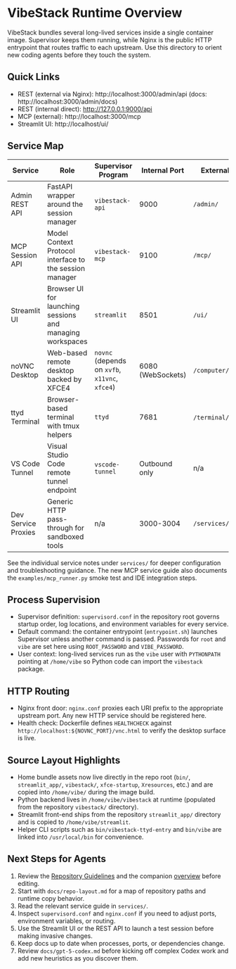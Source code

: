 # VibeStack Runtime Overview

VibeStack bundles several long-lived services inside a single container image. Supervisor keeps them running, while Nginx is the public HTTP entrypoint that routes traffic to each upstream. Use this directory to orient new coding agents before they touch the system.

## Quick Links
- REST (external via Nginx): http://localhost:3000/admin/api (docs: http://localhost:3000/admin/docs)
- REST (internal direct): http://127.0.0.1:9000/api
- MCP (external): http://localhost:3000/mcp
- Streamlit UI: http://localhost/ui/

## Service Map
| Service | Role | Supervisor Program | Internal Port | External Path |
| --- | --- | --- | --- | --- |
| Admin REST API | FastAPI wrapper around the session manager | `vibestack-api` | 9000 | `/admin/` |
| MCP Session API | Model Context Protocol interface to the session manager | `vibestack-mcp` | 9100 | `/mcp/` |
| Streamlit UI | Browser UI for launching sessions and managing workspaces | `streamlit` | 8501 | `/ui/` |
| noVNC Desktop | Web-based remote desktop backed by XFCE4 | `novnc` (depends on `xvfb`, `x11vnc`, `xfce4`) | 6080 (WebSockets) | `/computer/` |
| ttyd Terminal | Browser-based terminal with tmux helpers | `ttyd` | 7681 | `/terminal/`, `/` |
| VS Code Tunnel | Visual Studio Code remote tunnel endpoint | `vscode-tunnel` | Outbound only | n/a |
| Dev Service Proxies | Generic HTTP pass-through for sandboxed tools | n/a | 3000-3004 | `/services/<port>/` |

See the individual service notes under `services/` for deeper configuration and troubleshooting guidance. The new MCP service guide also documents the `examples/mcp_runner.py` smoke test and IDE integration steps.

## Process Supervision
- Supervisor definition: `supervisord.conf` in the repository root governs startup order, log locations, and environment variables for every service.
- Default command: the container entrypoint (`entrypoint.sh`) launches Supervisor unless another command is passed. Passwords for `root` and `vibe` are set here using `ROOT_PASSWORD` and `VIBE_PASSWORD`.
- User context: long-lived services run as the `vibe` user with `PYTHONPATH` pointing at `/home/vibe` so Python code can import the `vibestack` package.

## HTTP Routing
- Nginx front door: `nginx.conf` proxies each URI prefix to the appropriate upstream port. Any new HTTP service should be registered here.
- Health check: Dockerfile defines `HEALTHCHECK` against `http://localhost:${NOVNC_PORT}/vnc.html` to verify the desktop surface is live.

## Source Layout Highlights
- Home bundle assets now live directly in the repo root (`bin/`, `streamlit_app/`, `vibestack/`, `xfce-startup`, `Xresources`, etc.) and are copied into `/home/vibe/` during the image build.
- Python backend lives in `/home/vibe/vibestack` at runtime (populated from the repository `vibestack/` directory).
- Streamlit front-end ships from the repository `streamlit_app/` directory and is copied to `/home/vibe/streamlit`.
- Helper CLI scripts such as `bin/vibestack-ttyd-entry` and `bin/vibe` are linked into `/usr/local/bin` for convenience.

## Next Steps for Agents
1. Review the [Repository Guidelines](../AGENTS.md) and the companion [overview](repository-guidelines-overview.md) before editing.
1. Start with `docs/repo-layout.md` for a map of repository paths and runtime copy behavior.
1. Read the relevant service guide in `services/`.
1. Inspect `supervisord.conf` and `nginx.conf` if you need to adjust ports, environment variables, or routing.
1. Use the Streamlit UI or the REST API to launch a test session before making invasive changes.
1. Keep docs up to date when processes, ports, or dependencies change.
1. Review `docs/gpt-5-codex.md` before kicking off complex Codex work and add new heuristics as you discover them.
